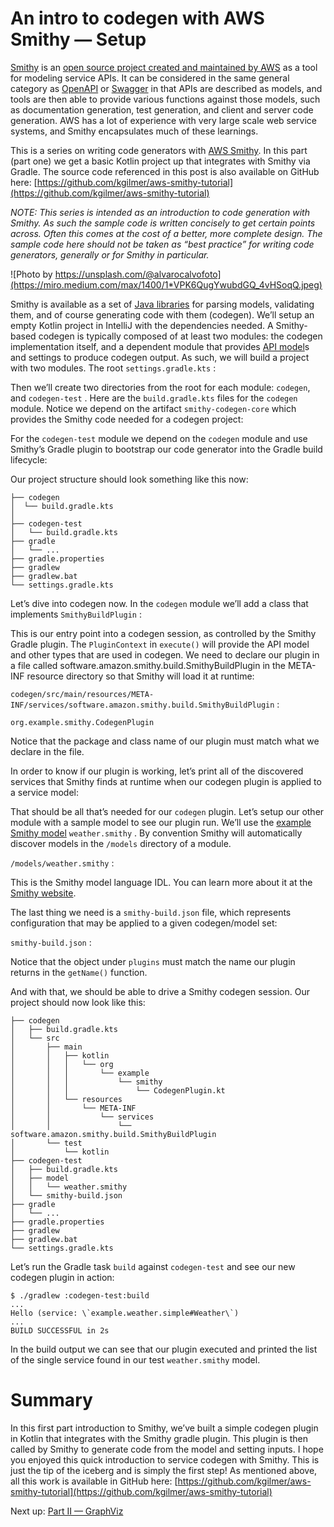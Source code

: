 An intro to codegen with AWS Smithy — Setup
===========================================

[Smithy](https://github.com/awslabs/smithy) is an [open source project created and maintained by AWS](https://github.com/awslabs/smithy) as a tool for modeling service APIs. It can be considered in the same general category as [OpenAPI](https://www.openapis.org/) or [Swagger](https://swagger.io/) in that APIs are described as models, and tools are then able to provide various functions against those models, such as documentation generation, test generation, and client and server code generation. AWS has a lot of experience with very large scale web service systems, and Smithy encapsulates much of these learnings.

This is a series on writing code generators with [AWS Smithy](https://awslabs.github.io/smithy/). In this part (part one) we get a basic Kotlin project up that integrates with Smithy via Gradle. The source code referenced in this post is also available on GitHub here: [https://github.com/kgilmer/aws-smithy-tutorial](https://github.com/kgilmer/aws-smithy-tutorial)

_NOTE: This series is intended as an introduction to code generation with Smithy. As such the sample code is written concisely to get certain points across. Often this comes at the cost of a better, more complete design. The sample code here should not be taken as “best practice” for writing code generators, generally or for Smithy in particular._

![Photo by https://unsplash.com/@alvarocalvofoto](https://miro.medium.com/max/1400/1*VPK6QugYwubdGQ_4vHSoqQ.jpeg)

Smithy is available as a set of [Java libraries](https://mvnrepository.com/artifact/software.amazon.smithy) for parsing models, validating them, and of course generating code with them (codegen). We’ll setup an empty Kotlin project in IntelliJ with the dependencies needed. A Smithy-based codegen is typically composed of at least two modules: the codegen implementation itself, and a dependent module that provides [API model](https://awslabs.github.io/smithy/1.0/spec/core/model.html)s and settings to produce codegen output. As such, we will build a project with two modules. The root `settings.gradle.kts` :

<script src="https://gist.github.com/kgilmer/2a5afa02022ccf41c7e58248213aba2f.js"></script>

Then we’ll create two directories from the root for each module: `codegen`, and `codegen-test` . Here are the `build.gradle.kts` files for the `codegen` module. Notice we depend on the artifact `smithy-codegen-core` which provides the Smithy code needed for a codegen project:

<script src="https://gist.github.com/kgilmer/a627c903313b68424aeabaf9b84d3710.js"></script>

For the `codegen-test` module we depend on the `codegen` module and use Smithy’s Gradle plugin to bootstrap our code generator into the Gradle build lifecycle:

<script src="https://gist.github.com/kgilmer/88c939f03652e5d31fd8232a202e1874.js"></script>

Our project structure should look something like this now:

```
├── codegen  
│  └── build.gradle.kts  
│        
├── codegen-test  
│   └── build.gradle.kts  
├── gradle  
│   └── ...  
├── gradle.properties  
├── gradlew  
├── gradlew.bat  
└── settings.gradle.kts
```

Let’s dive into codegen now. In the `codegen` module we’ll add a class that implements `SmithyBuildPlugin` :

<script src="https://gist.github.com/kgilmer/7519c6b4dd43912e48097dac1df45a62.js"></script>

This is our entry point into a codegen session, as controlled by the Smithy Gradle plugin. The `PluginContext` in `execute()` will provide the API model and other types that are used in codegen. We need to declare our plugin in a file called software.amazon.smithy.build.SmithyBuildPlugin in the META-INF resource directory so that Smithy will load it at runtime:

`codegen/src/main/resources/META-INF/services/software.amazon.smithy.build.SmithyBuildPlugin` :

```
org.example.smithy.CodegenPlugin
```

Notice that the package and class name of our plugin must match what we declare in the file.

In order to know if our plugin is working, let’s print all of the discovered services that Smithy finds at runtime when our codegen plugin is applied to a service model:

<script src="https://gist.github.com/kgilmer/f303b7c4a128fae7ac9842110eed75ee.js"></script>

That should be all that’s needed for our `codegen` plugin. Let’s setup our other module with a sample model to see our plugin run. We’ll use the [example Smithy model](https://awslabs.github.io/smithy/quickstart.html#weather-service) `weather.smithy` . By convention Smithy will automatically discover models in the `/models` directory of a module.

`/models/weather.smithy` :

<script src="https://gist.github.com/kgilmer/2dfd35d07b0d3ac4fcd0294530f11213.js"></script>

This is the Smithy model language IDL. You can learn more about it at the [Smithy website](https://awslabs.github.io/smithy/).

The last thing we need is a `smithy-build.json` file, which represents configuration that may be applied to a given codegen/model set:

`smithy-build.json` :

<script src="https://gist.github.com/kgilmer/f265dbb23b8f3bc83bc9460aedc912d7.js"></script>

Notice that the object under `plugins` must match the name our plugin returns in the `getName()` function.

And with that, we should be able to drive a Smithy codegen session. Our project should now look like this:

```
├── codegen  
│   ├── build.gradle.kts  
│   └── src  
│       ├── main  
│       │   ├── kotlin  
│       │   │   └── org  
│       │   │       └── example  
│       │   │           └── smithy  
│       │   │               └── CodegenPlugin.kt  
│       │   └── resources  
│       │       └── META-INF  
│       │           └── services  
│       │               └── software.amazon.smithy.build.SmithyBuildPlugin  
│       └── test  
│           └── kotlin  
├── codegen-test  
│   ├── build.gradle.kts  
│   ├── model  
│   │   └── weather.smithy  
│   └── smithy-build.json  
├── gradle  
│   └── ...  
├── gradle.properties  
├── gradlew  
├── gradlew.bat  
└── settings.gradle.kts
```

Let’s run the Gradle task `build` against `codegen-test` and see our new codegen plugin in action:

```
$ ./gradlew :codegen-test:build  
...  
Hello (service: \`example.weather.simple#Weather\`)  
...  
BUILD SUCCESSFUL in 2s
```

In the build output we can see that our plugin executed and printed the list of the single service found in our test `weather.smithy` model.

Summary
=======

In this first part introduction to Smithy, we’ve built a simple codegen plugin in Kotlin that integrates with the Smithy gradle plugin. This plugin is then called by Smithy to generate code from the model and setting inputs. I hope you enjoyed this quick introduction to service codegen with Smithy. This is just the tip of the iceberg and is simply the first step! As mentioned above, all this work is available in GitHub here: [https://github.com/kgilmer/aws-smithy-tutorial](https://github.com/kgilmer/aws-smithy-tutorial)

Next up: [Part II — GraphViz](https://github.com/kgilmer/aws-smithy-tutorial/blob/part-2/README.md)
